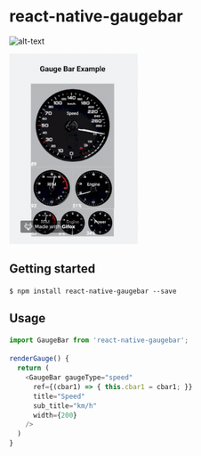 
# react-native-gaugebar

![alt-text](https://badge.fury.io/js/react-native-gaugebar.svg)

![alt-text](https://raw.githubusercontent.com/alattanzio/react-native-gaugebar/master/preview.gif)

## Getting started

`$ npm install react-native-gaugebar --save`


## Usage
```javascript
import GaugeBar from 'react-native-gaugebar';

renderGauge() {
  return (
    <GaugeBar gaugeType="speed"
      ref={(cbar1) => { this.cbar1 = cbar1; }}
      title="Speed"
      sub_title="km/h"
      width={200}
    />
  )
}

```
  
